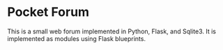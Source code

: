 # Pocket Forum

This is a small web forum implemented in Python, Flask, and Sqlite3.
It is implemented as modules using Flask blueprints.

